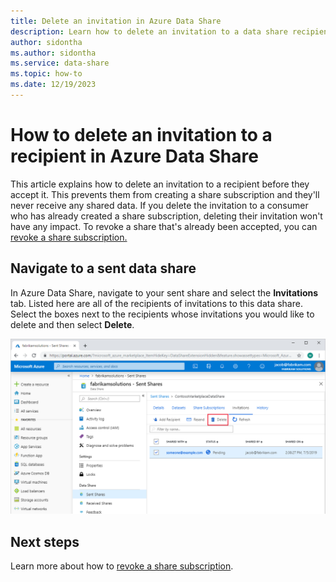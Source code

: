 ```yaml
---
title: Delete an invitation in Azure Data Share 
description: Learn how to delete an invitation to a data share recipient in Azure Data Share.
author: sidontha
ms.author: sidontha
ms.service: data-share
ms.topic: how-to
ms.date: 12/19/2023
---
```


# How to delete an invitation to a recipient in Azure Data Share

This article explains how to delete an invitation to a recipient before they accept it. This prevents them from creating a share subscription and they'll never receive any shared data. If you delete the invitation to a consumer who has already created a share subscription, deleting their invitation won't have any impact. To revoke a share that's already been accepted, you can [revoke a share subscription.](how-to-revoke-share-subscription.md)

## Navigate to a sent data share

In Azure Data Share, navigate to your sent share and select the **Invitations** tab. Listed here are all of the recipients of invitations to this data share. Select the boxes next to the recipients whose invitations you would like to delete and then select **Delete**.

![Delete Invitation](./media/how-to/how-to-delete-invitation/delete-invitation.png)

## Next steps

Learn more about how to [revoke a share subscription](how-to-revoke-share-subscription.md).
